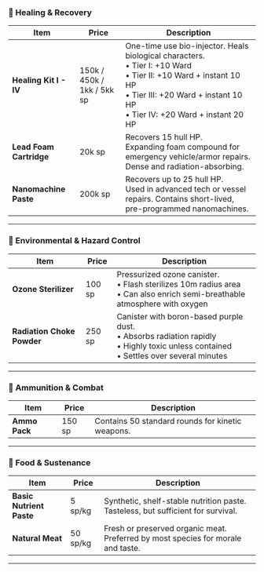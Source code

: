 ### 💉 Healing & Recovery

| Item | Price | Description |
|------|-------|-------------|
| **Healing Kit I - IV** | 150k / 450k / 1kk / 5kk sp | One-time use bio-injector. Heals biological characters.<br>• Tier I: +10 Ward<br>• Tier II: +10 Ward + instant 10 HP<br>• Tier III: +20 Ward + instant 10 HP<br>• Tier IV: +20 Ward + instant 20 HP |
| **Lead Foam Cartridge** | 20k sp | Recovers 15 hull HP.<br>Expanding foam compound for emergency vehicle/armor repairs. Dense and radiation-absorbing. |
| **Nanomachine Paste** | 200k sp | Recovers up to 25 hull HP.<br>Used in advanced tech or vessel repairs. Contains short-lived, pre-programmed nanomachines. |

---

### 🧪 Environmental & Hazard Control

| Item | Price | Description |
|------|-------|-------------|
| **Ozone Sterilizer** | 100 sp | Pressurized ozone canister.<br>• Flash sterilizes 10m radius area<br>• Can also enrich semi-breathable atmosphere with oxygen |
| **Radiation Choke Powder** | 250 sp | Canister with boron-based purple dust.<br>• Absorbs radiation rapidly<br>• Highly toxic unless contained<br>• Settles over several minutes |

---

### 🔫 Ammunition & Combat

| Item | Price | Description |
|------|-------|-------------|
| **Ammo Pack** | 150 sp | Contains 50 standard rounds for kinetic weapons. |

---

### 🍲 Food & Sustenance

| Item | Price | Description |
|------|-------|-------------|
| **Basic Nutrient Paste** | 5 sp/kg | Synthetic, shelf-stable nutrition paste. Tasteless, but sufficient for survival. |
| **Natural Meat** | 50 sp/kg | Fresh or preserved organic meat. Preferred by most species for morale and taste. |

---
